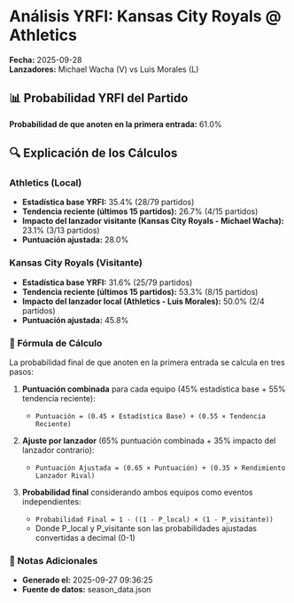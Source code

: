 # Análisis YRFI: Kansas City Royals @ Athletics

**Fecha:** 2025-09-28  
**Lanzadores:** Michael Wacha (V) vs Luis Morales (L)

## 📊 Probabilidad YRFI del Partido

**Probabilidad de que anoten en la primera entrada:** 61.0%

## 🔍 Explicación de los Cálculos

### Athletics (Local)
- **Estadística base YRFI:** 35.4% (28/79 partidos)
- **Tendencia reciente (últimos 15 partidos):** 26.7% (4/15 partidos)
- **Impacto del lanzador visitante (Kansas City Royals - Michael Wacha):** 23.1% (3/13 partidos)
- **Puntuación ajustada:** 28.0%

### Kansas City Royals (Visitante)
- **Estadística base YRFI:** 31.6% (25/79 partidos)
- **Tendencia reciente (últimos 15 partidos):** 53.3% (8/15 partidos)
- **Impacto del lanzador local (Athletics - Luis Morales):** 50.0% (2/4 partidos)
- **Puntuación ajustada:** 45.8%

### 📝 Fórmula de Cálculo

La probabilidad final de que anoten en la primera entrada se calcula en tres pasos:

1. **Puntuación combinada** para cada equipo (45% estadística base + 55% tendencia reciente):
   - `Puntuación = (0.45 × Estadística Base) + (0.55 × Tendencia Reciente)`

2. **Ajuste por lanzador** (65% puntuación combinada + 35% impacto del lanzador contrario):
   - `Puntuación Ajustada = (0.65 × Puntuación) + (0.35 × Rendimiento Lanzador Rival)`

3. **Probabilidad final** considerando ambos equipos como eventos independientes:
   - `Probabilidad Final = 1 - ((1 - P_local) × (1 - P_visitante))`
   - Donde P_local y P_visitante son las probabilidades ajustadas convertidas a decimal (0-1)

### 📌 Notas Adicionales

- **Generado el:** 2025-09-27 09:36:25
- **Fuente de datos:** season_data.json
